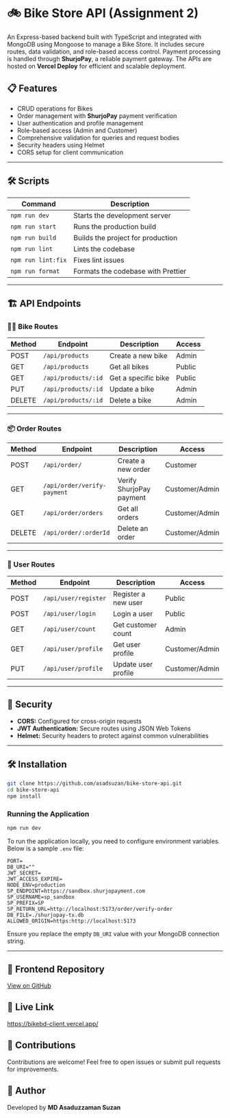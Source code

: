 # 🚲 Bike Store API (Assignment 2)

An Express-based backend built with TypeScript and integrated with MongoDB using Mongoose to manage a Bike Store. It includes secure routes, data validation, and role-based access control. Payment processing is handled through **ShurjoPay**, a reliable payment gateway. The APIs are hosted on **Vercel Deploy** for efficient and scalable deployment.

## 📋 Features

- CRUD operations for Bikes
- Order management with **ShurjoPay** payment verification
- User authentication and profile management
- Role-based access (Admin and Customer)
- Comprehensive validation for queries and request bodies
- Security headers using Helmet
- CORS setup for client communication

---

## 🛠️ Scripts

| Command        | Description                           |
|----------------|----------------------------------------|
| `npm run dev`  | Starts the development server         |
| `npm run start`| Runs the production build             |
| `npm run build`| Builds the project for production     |
| `npm run lint` | Lints the codebase                     |
| `npm run lint:fix` | Fixes lint issues                 |
| `npm run format` | Formats the codebase with Prettier  |

---

## 🏗️ API Endpoints

### 🚴‍♂️ Bike Routes

| Method | Endpoint               | Description                   | Access |
|--------|-------------------------|-------------------------------|--------|
| POST   | `/api/products`         | Create a new bike            | Admin  |
| GET    | `/api/products`         | Get all bikes                | Public |
| GET    | `/api/products/:id`     | Get a specific bike          | Public |
| PUT    | `/api/products/:id`     | Update a bike                | Admin  |
| DELETE | `/api/products/:id`     | Delete a bike                | Admin  |

---

### 📦 Order Routes

| Method | Endpoint               | Description                   | Access    |
|--------|-------------------------|-------------------------------|-----------|
| POST   | `/api/order/`           | Create a new order            | Customer  |
| GET    | `/api/order/verify-payment` | Verify ShurjoPay payment | Customer/Admin |
| GET    | `/api/order/orders`     | Get all orders                | Customer/Admin |
| DELETE | `/api/order/:orderId`   | Delete an order               | Customer/Admin |

---

### 👤 User Routes

| Method | Endpoint                | Description                  | Access        |
|--------|--------------------------|------------------------------|---------------|
| POST   | `/api/user/register`     | Register a new user         | Public        |
| POST   | `/api/user/login`        | Login a user                | Public        |
| GET    | `/api/user/count`        | Get customer count          | Admin         |
| GET    | `/api/user/profile`      | Get user profile            | Customer/Admin |
| PUT    | `/api/user/profile`      | Update user profile         | Customer/Admin |

---

## 🔐 Security

- **CORS:** Configured for cross-origin requests
- **JWT Authentication:** Secure routes using JSON Web Tokens
- **Helmet:** Security headers to protect against common vulnerabilities

---

## 🛠️ Installation

```bash
git clone https://github.com/asadsuzan/bike-store-api.git
cd bike-store-api
npm install
```

### Running the Application

```bash
npm run dev
```

To run the application locally, you need to configure environment variables. Below is a sample `.env` file:

```
PORT= 
DB_URI="" 
JWT_SECRET=
JWT_ACCESS_EXPIRE=
NODE_ENV=production
SP_ENDPOINT=https://sandbox.shurjopayment.com
SP_USERNAME=sp_sandbox
SP_PREFIX=SP
SP_RETURN_URL=http://localhost:5173/order/verify-order
DB_FILE=./shurjopay-tx.db
ALLOWED_ORIGIN=https:http://localhost:5173
```
Ensure you replace the empty `DB_URI` value with your MongoDB connection string.

---

## 🔗 Frontend Repository

[View on GitHub](https://github.com/asadsuzan/bike-store-api)

## 🔗 Live Link
[https://bikebd-client.vercel.app/ ](https://bikebd-client.vercel.app/)


## 🤝 Contributions

Contributions are welcome! Feel free to open issues or submit pull requests for improvements.

## 🧑 Author

Developed by **MD Asaduzzaman Suzan**

